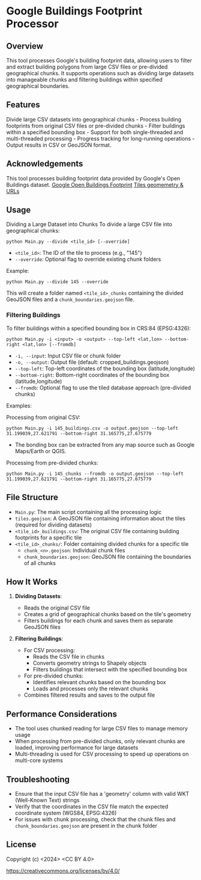 # Google Buildings Footprint Processor

## Overview

This tool processes Google's building footprint data, allowing users to filter and extract building polygons from large CSV files or pre-divided geographical chunks. It supports operations such as dividing large datasets into manageable chunks and filtering buildings within specified geographical boundaries. 

## Features

Divide large CSV datasets into geographical chunks - Process building footprints from original CSV files or pre-divided chunks - Filter buildings within a specified bounding box - Support for both single-threaded and multi-threaded processing - Progress tracking for long-running operations - Output results in CSV or GeoJSON format.

## Acknowledgements

This tool processes building footprint data provided by Google's Open Buildings dataset.
[Google Open Buildings Footprint](https://sites.research.google/open-buildings/)
[Tiles geomemetry & URLs](https://openbuildings-public-dot-gweb-research.uw.r.appspot.com/public/tiles.geojson)

## Usage

Dividing a Large Dataset into Chunks To divide a large CSV file into geographical chunks:

```
python Main.py --divide <tile_id> [--override]
```

- `<tile_id>`: The ID of the tile to process (e.g., "145")
- `--override`: Optional flag to override existing chunk folders

Example:

```
python Main.py --divide 145 --override
```

This will create a folder named `<tile_id>_chunks` containing the divided GeoJSON files and a `chunk_boundaries.geojson` file.

### Filtering Buildings

To filter buildings within a specified bounding box in CRS:84 (EPSG:4326):

```
python Main.py -i <input> -o <output> --top-left <lat,lon> --bottom-right <lat,lon> [--fromdb]
```

- `-i, --input`: Input CSV file or chunk folder
- `-o, --output`: Output file (default: cropped_buildings.geojson)
- `--top-left`: Top-left coordinates of the bounding box (latitude,longitude)
- `--bottom-right`: Bottom-right coordinates of the bounding box (latitude,longitude)
- `--fromdb`: Optional flag to use the tiled database approach (pre-divided chunks)

Examples:

Processing from original CSV:

```
python Main.py -i 145_buildings.csv -o output.geojson --top-left 31.199039,27.621791 --bottom-right 31.165775,27.675779
```

* The bonding box can be extracted from any map source such as Google Maps/Earth or QGIS.



Processing from pre-divided chunks:

```
python Main.py -i 145_chunks --fromdb -o output.geojson --top-left 31.199039,27.621791 --bottom-right 31.165775,27.675779
```

## File Structure

- `Main.py`: The main script containing all the processing logic
- `tiles.geojson`: A GeoJSON file containing information about the tiles (required for dividing datasets)
- `<tile_id>_buildings.csv`: The original CSV file containing building footprints for a specific tile
- `<tile_id>_chunks/`: Folder containing divided chunks for a specific tile
  - `chunk_<n>.geojson`: Individual chunk files
  - `chunk_boundaries.geojson`: GeoJSON file containing the boundaries of all chunks

## How It Works

1. **Dividing Datasets**: 
   
   - Reads the original CSV file
   - Creates a grid of geographical chunks based on the tile's geometry
   - Filters buildings for each chunk and saves them as separate GeoJSON files

2. **Filtering Buildings**:
   
   - For CSV processing:
     - Reads the CSV file in chunks
     - Converts geometry strings to Shapely objects
     - Filters buildings that intersect with the specified bounding box
   - For pre-divided chunks:
     - Identifies relevant chunks based on the bounding box
     - Loads and processes only the relevant chunks
   - Combines filtered results and saves to the output file

## Performance Considerations

- The tool uses chunked reading for large CSV files to manage memory usage
- When processing from pre-divided chunks, only relevant chunks are loaded, improving performance for large datasets
- Multi-threading is used for CSV processing to speed up operations on multi-core systems

## Troubleshooting

- Ensure that the input CSV file has a 'geometry' column with valid WKT (Well-Known Text) strings
- Verify that the coordinates in the CSV file match the expected coordinate system (WGS84, EPSG:4326)
- For issues with chunk processing, check that the chunk files and `chunk_boundaries.geojson` are present in the chunk folder



## License

Copyright (c) <2024> <CC BY 4.0>

https://creativecommons.org/licenses/by/4.0/

## 
